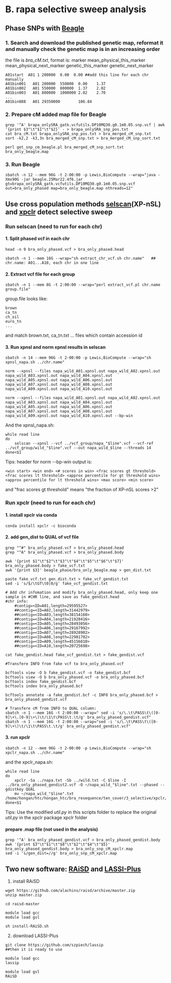 # B. rapa selective sweep analysis

## Phase SNPs with [Beagle](https://faculty.washington.edu/browning/beagle/beagle.html#download)
### 1. Search and download the published genetic map, reformat it and manually check the genetic map is in an increasing order
the file is _bra_cM.txt_, format is: marker mean_physical_this_marker mean_physical_next_marker genetic_this_marker genetic_next_marker
```
A01start  A01 1 200000  0.00  0.00 ##add this line for each chr manually
A01bin001	A01 200000	550000	0.00	1.37
A01bin002	A01 550000	800000	1.37	2.02
A01bin003	A01 800000	1000000	2.02	2.70
...
A01bin088	A01 29350000		106.84	
```
### 2. Prepare cM added map file for Beagle
```
grep '^A' brapa_onlySRA_gatk.vcfutils.DP10MQ30.g0.1m0.05.snp.vcf | awk '{print $3"\t"$1"\t"$2}' - > brapa_onlySRA_snp_pos.txt
cat bra_cM.txt brapa_onlySRA_snp_pos.txt > bra_merged_cM_snp.txt
sort -k2,2 -k3,3n bra_merged_cM_snp.txt > bra_merged_cM_snp_sort.txt

perl get_snp_cm_beagle.pl bra_merged_cM_snp_sort.txt bra_only_beagle.map
```
### 3. Run Beagle 
```
sbatch -n 12 --mem 96G -t 2-00:00 -p Lewis,BioCompute --wrap="java -Xmx90G -jar beagle.25Mar22.4f6.jar gt=brapa_onlySRA_gatk.vcfutils.DP10MQ30.g0.1m0.05.snp.vcf out=bra_only_phased map=bra_only_beagle.map nthreads=12"
``` 

## Use cross population methods [selscan](https://github.com/szpiech/selscan)(XP-nSL) and [xpclr](https://github.com/hardingnj/xpclr) detect selective sweep 

### Run selscan (need to run for each chr)
#### 1. Split phased vcf in each chr
```
head -n 9 bra_only_phased.vcf > bra_only_phased.head

sbatch -n 1 --mem 16G --wrap="sh extract_chr_vcf.sh chr.name"   ## chr.name: A01...A10, each chr in one line
```
#### 2. Extract vcf file for each group
```
sbatch -n 1 --mem 8G -t 2:00:00 --wrap="perl extract_vcf.pl chr.name group.file"
```
group.file looks like:
```
brown
ca_tn
ch_oil
euro_tn
...
```
and match brown.txt, ca_tn.txt ... files which contain accession id
#### 3. Run xpnsl and norm xpnsl results in selscan
```
sbatch -n 14 --mem 96G -t 2-00:00 -p Lewis,BioCompute --wrap="sh xpnsl_napa.sh ../chr.name"

norm --xpnsl --files napa_wild_A01.xpnsl.out napa_wild_A02.xpnsl.out napa_wild_A03.xpnsl.out napa_wild_A04.xpnsl.out napa_wild_A05.xpnsl.out napa_wild_A06.xpnsl.out napa_wild_A07.xpnsl.out napa_wild_A08.xpnsl.out napa_wild_A09.xpnsl.out napa_wild_A10.xpnsl.out

norm --xpnsl --files napa_wild_A01.xpnsl.out napa_wild_A02.xpnsl.out napa_wild_A03.xpnsl.out napa_wild_A04.xpnsl.out napa_wild_A05.xpnsl.out napa_wild_A06.xpnsl.out napa_wild_A07.xpnsl.out napa_wild_A08.xpnsl.out napa_wild_A09.xpnsl.out napa_wild_A10.xpnsl.out --bp-win
```
And the xpnsl_napa.sh:
```
while read line
do
	selscan --xpnsl --vcf ../vcf_group/napa_"$line".vcf --vcf-ref ../vcf_group/wild_"$line".vcf --out napa_wild_$line --threads 14
done<$1

```
Tips: header for norm --bp-win output is:
```
<win start> <win end> <# scores in win> <frac scores gt threshold> <frac scores lt threshold> <approx percentile for gt threshold wins> <approx percentile for lt threshold wins> <max score> <min score>
```
and "frac scores gt threshold" means "the fraction of XP-nSL scores >2"
### Run xpclr (need to run for each chr)
#### 1. install xpclr via conda
```
conda install xpclr -c bioconda
```
#### 2. add gen_dist to QUAL of vcf file
```
grep "^#" bra_only_phased.vcf > bra_only_phased.head
grep "^A" bra_only_phased.vcf > bra_only_phased.body

awk '{print $1"\t"$2"\t"$3"\t"$4"\t"$5"\t"$6"\t"$7}' bra_only_phased.body > fake_vcf.txt
awk '{print $3}' beagle_phase/bra_only_beagle.map > gen_dist.txt

paste fake_vcf.txt gen_dist.txt > fake_vcf_gendist.txt
sed -i 's/$/\tGT\t0|0/g' fake_vcf_gendist.txt

# Add chr infomation and modify bra_only_phased.head, only keep one sample in #CHR line, and save as fake_gendist.head
#chr info:
	#contig=<ID=A01,length=29595527>
	##contig=<ID=A02,length=31442979>
	##contig=<ID=A03,length=38154160>
	##contig=<ID=A04,length=21928416>
	##contig=<ID=A05,length=28493056>
	##contig=<ID=A06,length=29167992>
	##contig=<ID=A07,length=28928902>
	##contig=<ID=A08,length=22981702>
	##contig=<ID=A09,length=45156810>
	##contig=<ID=A10,length=20725698>

cat fake_gendist.head fake_vcf_gendist.txt > fake_gendist.vcf

#Transfere INFO from fake vcf to bra_only_phased.vcf

bcftools view -O b fake_gendist.vcf -o fake_gendist.bcf
bcftools view -O b bra_only_phased.vcf -o bra_only_phased.bcf
bcftools index fake_gendist.bcf 
bcftools index bra_only_phased.bcf

bcftools annotate -a fake_gendist.bcf -c INFO bra_only_phased.bcf > bra_only_phased_gendist.vcf

# Transfere cM from INFO to QUAL column:
sbatch -n 1 --mem 16G -t 2:00:00 --wrap=" sed -i 's/\.\t\PASS\t\([0-9]\+\.[0-9]\+\)\t/\1\t\PASS\t.\t/g' bra_only_phased_gendist.vcf"
sbatch -n 1 --mem 16G -t 2:00:00 --wrap="sed -i 's/\.\t\PASS\t\([0-9]\+\)\t/\1\t\PASS\t.\t/g' bra_only_phased_gendist.vcf"

```
#### 3. run xpclr
```
sbatch -n 12 --mem 96G -t 2-00:00 -p Lewis,BioCompute --wrap="sh xpclr_napa.sh ../chr.name"

```
and the xpclr_napa.sh:
```
while read line
do
	xpclr -Sa ../napa.txt -Sb ../wild.txt -C $line -I ../bra_only_phased_gendist2.vcf -O ~/napa_wild_"$line".txt --phased --gdistkey QUAL
	mv ~/napa_wild_"$line".txt /home/hongan/htc/hongan_htc/bra_resequence/ten_cover/3_selective/xpclr/ 
done<$1

```
Tips: Use the modified _util.py_ in this scripts folder to replace the original _util.py_ in the xpclr package xpclr folder

#### prepare .map file (not used in the analysis)
```
grep '^A' bra_only_phased_gendist.vcf > bra_only_phased_gendist.body
awk '{print $3"\t"$1"\t"$8"\t"$2"\t"$4"\t"$5}' bra_only_phased_gendist.body > bra_only_snp_cM_xpclr.map
sed -i 's/gen_dist=//g' bra_only_snp_cM_xpclr.map
```
## Two new software: [RAiSD](https://github.com/alachins/raisd) and [LASSI-Plus](https://github.com/szpiech/lassip)
1. install RAiSD
```
wget https://github.com/alachins/raisd/archive/master.zip
unzip master.zip

cd raisd-master

module load gcc
module load gsl

sh install-RAiSD.sh
```
2. download LASSI-Plus
```
git clone https://github.com/szpiech/lassip
##then it is ready to use
```

```
module load gcc
lassip 

module load gsl
RAiSD
```
